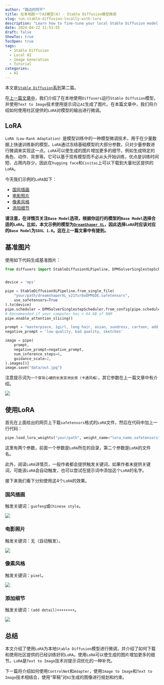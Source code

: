 ```yaml
---
author: "路边的阿不"
title: 在本地跑一个AI模型(6) - Stable Diffusion模型微调
slug: run-stable-diffusion-locally-with-lora
description: "Learn how to fine-tune your local Stable Diffusion model with LoRA, a low-rank adaptation technique that adds more details to generated images. Discover how to download and use pre-trained LoRA models from the community, and explore examples of using LoRA with different styles, such as Chinese illustration and pixel art."
date: 2024-04-22 11:53:55
draft: false
ShowToc: true
TocOpen: true
tags:
  - Stable Diffusion
  - Local AI
  - Image Generation
  - Tutorial
categories:
  - AI
---
```

本文是[`Stable Diffusion`系列](https://babyno.top/tags/stable-diffusion/)第二篇。

在[上一篇文章中](https://babyno.top/posts/2024/04/run-stable-diffusion-locally/)，我们介绍了在本地使用`Diffusers`运行`Stable Diffusion`模型，并使用`Text to Image`技术使用提示词让`AI`生成了图片。在本篇文章中，我们将介绍如何使用社区提供的`LoRA`对模型的输出进行微调。

## LoRA

`LoRA（Low-Rank Adaptation）`是模型训练中的一种模型微调技术，用于在少量数据上快速训练新的模型。`LoRA`通过冻结基础模型的大部分参数，只对少量参数进行微调来实现这一点。`LoRA`可以使生成的图片增加更多的细节，例如生成特定的角色、动作、背景等。它可以基于现有模型而不必从头开始训练，优点是训练时间短、占用内存少。因此在`hugging face`和`Civitai`上可以下载到大量社区提供的`LoRA`。

今天我们示例的`LoRA`如下：
- [国风插画](https://civitai.com/models/120206/sdxlchinese-style-illustration)
- [电影照片](https://civitai.com/models/158945/sdxl-film-photography-style)
- [像素风格](https://civitai.com/models/120096/pixel-art-xl)
- [添加细节](https://civitai.com/models/122359/detail-tweaker-xl)

**请注意，在详情页关注`Base Model`选项，根据你运行的模型的`Base Model`选择合适的`LoRA`。比如，本文示例的模型为[`DreamShaper XL`](https://civitai.com/models/112902/dreamshaper-xl)，因此选择`LoRA`时应该对应的`Base Model`为`SDXL 1.0`。这在上一篇文章中有提到。**

## 基准图片

使用如下代码生成基准图片：

```python
from diffusers import StableDiffusionXLPipeline, DPMSolverSinglestepScheduler


device = 'mps'

pipe = StableDiffusionXLPipeline.from_single_file(
    "your/path/dreamshaperXL_v21TurboDPMSDE.safetensors",
    use_safetensors=True
).to(device)
pipe.scheduler = DPMSolverSinglestepScheduler.from_config(pipe.scheduler.config, use_karras_sigmas=True)
# Recommended if your computer has < 64 GB of RAM
pipe.enable_attention_slicing()

prompt = "masterpiece, 1girl, long hair, asian, sundress, cartoon, add detail"
negative_prompt = 'low quality, bad quality, sketches'

image = pipe(
    prompt,
    negative_prompt=negative_prompt,
    num_inference_steps=6,
    guidance_scale=2,
).images[0]
image.save("data/out.jpg")
```

注意提示词为`一个穿背心裙的长发亚洲女孩（卡通风格）`，其它参数在上一篇文章中有介绍。

![](imgs/posts/2024-04-22-run-stable-diffusion-locally-with-lora/out.jpg)

## 使用LoRA

首先在上面给出的网页上下载`safetensors`格式的`LoRA`文件，然后在代码中加上一行代码：

```python
pipe.load_lora_weights("your/path", weight_name="lora_name.safetensors")
```

这里有两个参数，前面一个参数是`LoRA`所在的目录，第二个参数是`LoRA`的文件名。

此外，阅读`LoRA`详情页，一般作者都会提供触发关键词，如果作者未提供关键词，可能该`LoRA`会自动触发，也可以尝试在提示词中添加这个`LoRA`的名字。

接下来我们看下分别使用这4个`LoRA`的效果。

### 国风插画

触发关键词：`guofeng`或`Chinese style`。

![](imgs/posts/2024-04-22-run-stable-diffusion-locally-with-lora/guofeng_out.jpg)

### 电影照片

触发关键词：无（自动触发）。

![](imgs/posts/2024-04-22-run-stable-diffusion-locally-with-lora/filem_photo_out.jpg)

### 像素风格

触发关键词：`pixel`。

![](imgs/posts/2024-04-22-run-stable-diffusion-locally-with-lora/pixel_out.jpg)

### 添加细节

触发关键词：`(add detail)++++++++`。

![](imgs/posts/2024-04-22-run-stable-diffusion-locally-with-lora/add_detail_out.jpg)

## 总结

本文介绍了使用`LoRA`为本地`Stable Diffusion`模型进行微调，并介绍了如何下载和使用社区提供的已经训练好的`LoRA`。使用`LoRA`可以使生成的图片增加更多的细节。`LoRA`是`Text to Image`技术对提示词优化的一种补充。

下一篇将介绍如何使用`ControlNet`和`Adapter`，使用`Image to Image`和`Text to Image`技术相结合，使用“草稿”对`AI`生成的图像进行规划和约束。